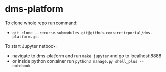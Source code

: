 # dms-platform

To clone whole repo run command:
- `git clone --recurse-submodules git@github.com:arcticportal/dms-platform.git`


To start Jupyter netbook:
- navigate to dms-platform and run `make jupyter` and go to localhost:8888
- or inside python container run `python3 manage.py shell_plus --notebook`